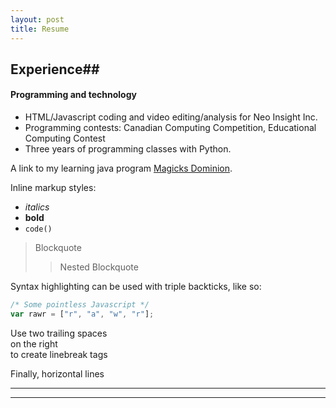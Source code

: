 ```yaml
---
layout: post
title: Resume
---
```



## Experience##

#### Programming and technology
- HTML/Javascript coding and video editing/analysis for Neo Insight Inc. 
- Programming contests: Canadian Computing Competition, Educational Computing Contest
- Three years of programming classes with Python.


A link to my learning java program [Magicks Dominion](http://github.com/elliothume/magicks-dominion/).

Inline markup styles:

- _italics_
- **bold**
- `code()`

> Blockquote
>> Nested Blockquote

Syntax highlighting can be used with triple backticks, like so:

```javascript
/* Some pointless Javascript */
var rawr = ["r", "a", "w", "r"];
```

Use two trailing spaces  
on the right  
to create linebreak tags  

Finally, horizontal lines

----
****
